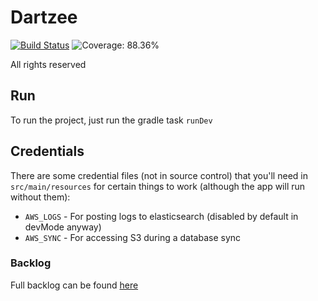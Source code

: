 # Dartzee

[![Build Status](https://github.com/alyssaburlton/Dartzee/workflows/CI/badge.svg)](https://github.com/alyssaburlton/dartzee/actions)
![Coverage: 88.36%](https://img.shields.io/badge/coverage-88.36%25-brightgreen)

All rights reserved

## Run

To run the project, just run the gradle task `runDev`

## Credentials

There are some credential files (not in source control) that you'll need in `src/main/resources` for certain things to work (although the app will run without them):

- `AWS_LOGS` - For posting logs to elasticsearch (disabled by default in devMode anyway)
- `AWS_SYNC` - For accessing S3 during a database sync

### Backlog
Full backlog can be found [here](https://trello.com/b/Plz8blWw/dartzee)

